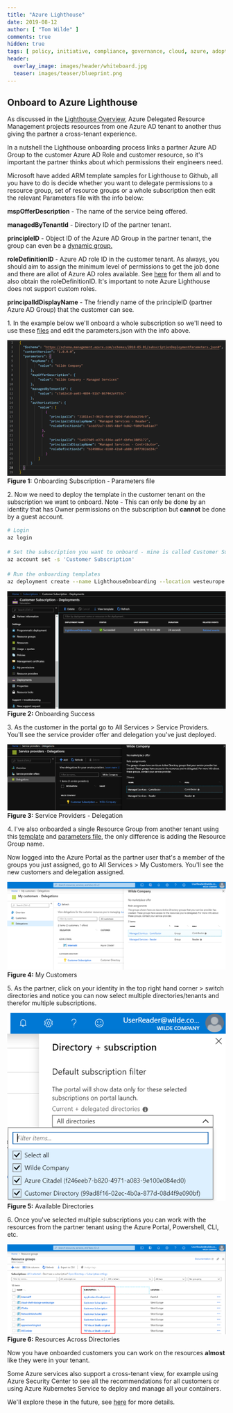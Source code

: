```yaml
---
title: "Azure Lighthouse"
date: 2019-08-12
author: [ "Tom Wilde" ]
comments: true
hidden: true
tags: [ policy, initiative, compliance, governance, cloud, azure, adoption, framework, lighthouse ]
header:
  overlay_image: images/header/whiteboard.jpg
  teaser: images/teaser/blueprint.png
---
```


## Onboard to Azure Lighthouse

As discussed in the [Lighthouse Overview](https://azurecitadel.com/automation/lighthouse/), Azure Delegated Resource Management projects resources from one Azure AD tenant to another thus giving the partner a cross-tenant experience.

In a nutshell the Lighthouse onboarding process links a partner Azure AD Group to the customer Azure AD Role and customer resource,  so it's important the partner thinks about which permissions their engineers need. 

Microsoft have added ARM template samples for Lighthouse to Github, all you have to do is decide whether you want to delegate permissions to a resource group, set of resource groups or a whole subscription then edit the relevant Parameters file with the info below:

**mspOfferDescription** - The name of the service being offered.

**managedByTenantId** - Directory ID of the partner tenant.  

**principleID** - Object ID of the Azure AD Group in the partner tenant, the group can even be a [dynamic group.](https://docs.microsoft.com/en-us/azure/active-directory/users-groups-roles/groups-dynamic-tutorial)

**roleDefinitionID** - Azure AD role ID in the customer tenant. As always, you should aim to assign the minimum level of permissions to get the job done and there are allot of Azure AD roles available. See [here](https://docs.microsoft.com/en-us/azure/active-directory/users-groups-roles/directory-assign-admin-roles) for them all and to also obtain the roleDefinitionID. It's important to note Azure Lighthouse does not support custom roles.

**principalIdDisplayName** - The friendly name of the principleID (partner Azure AD Group) that the customer can see.


1\. In the example below we'll onboard a whole subscription so we'll need to use these [files](https://github.com/Azure/Azure-Lighthouse-samples/tree/master/Azure-Delegated-Resource-Management/templates/delegated-resource-management) and edit the parameters.json with the info above.

![Onboarding Subscription - Parameters file](/automation/lighthouse/lighthouse-deploy-sub-parameters.png)
**Figure 1:** Onboarding Subscription - Parameters file

2\. Now we need to deploy the template in the customer tenant on the subscription we want to onboard. Note - This can only be done by an identity that has Owner permissions on the subscription but **cannot** be done by a guest account. 

```bash
# Login
az login

# Set the subscription you want to onboard - mine is called Customer Subscription'
az account set -s 'Customer Subscription'

# Run the onboarding templates
az deployment create --name LighthouseOnboarding --location westeurope --template-file delegatedResourceManagement.json --parameters delegatedResourceManagement.parameters.json
```

![Onboarding Subscription - Success](/automation/lighthouse/lighthouse-deploy-sub-success.png)
**Figure 2:** Onboarding Success

3\. As the customer in the portal go to All Services > Service Providers. You'll see the service provider offer and delegation you've just deployed.

![Service Providers - Delegation](/automation/lighthouse/lighthouse-service-providers.png)
**Figure 3:** Service Providers - Delegation

4\. I've also onboarded a single Resource Group from another tenant using this [template](https://github.com/Azure/Azure-Lighthouse-samples/blob/master/Azure-Delegated-Resource-Management/templates/rg-delegated-resource-management/rgDelegatedResourceManagement.json) and [parameters file](https://github.com/Azure/Azure-Lighthouse-samples/blob/master/Azure-Delegated-Resource-Management/templates/rg-delegated-resource-management/rgDelegatedResourceManagement.parameters.json), the only difference is adding the Resource Group name. 

Now logged into the Azure Portal as the partner user that's a member of the groups you just assigned, go to All Services > My Customers. You'll see the new customers and delegation assigned.

![My Customers](/automation/lighthouse/lighthouse-mycustomers.png)
**Figure 4:** My Customers


5\. As the partner, click on your identity in the top right hand corner > switch directories and notice you can now select multiple directories/tenants and therefor multiple subscriptions.

![Available Directories](/automation/lighthouse/lighthouse-available-directories.png)
**Figure 5:** Available Directories

6\. Once you've selected multiple subscriptions you can work with the resources from the partner tenant using the Azure Portal, Powershell, CLI, etc.

![Resources Across Directories](/automation/lighthouse/lighthouse-resources.png)
**Figure 6:** Resources Across Directories


Now you have onboarded customers you can work on the resources **almost** like they were in your tenant.  

Some Azure services also support a cross-tenant view, for example using Azure Security Center to see all the recommendations for all customers or using Azure Kubernetes Service to deploy and manage all your containers.

We'll explore these in the future, see [here](https://docs.microsoft.com/en-us/azure/lighthouse/concepts/cross-tenant-management-experience) for more details.